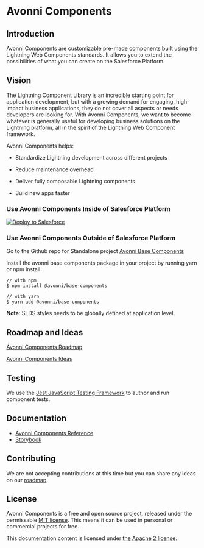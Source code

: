 # Avonni Components

## Introduction

Avonni Components are customizable pre-made components built using the Lightning Web Components standards. It allows you to extend the possibilities of what you can create on the Salesforce Platform.

## Vision

The Lightning Component Library is an incredible starting point for application development, but with a growing demand for engaging, high-impact business applications, they do not cover all aspects or needs developers are looking for. With Avonni Components, we want to become whatever is generally useful for developing business solutions on the Lightning platform, all in the spirit of the Lightning Web Component framework. 

Avonni Components helps: 

*   Standardize Lightning development across different projects
    
*   Reduce maintenance overhead 
    
*   Deliver fully composable Lightning components
    
*   Build new apps faster

### Use Avonni Components Inside of Salesforce Platform

<a href="https://githubsfdeploy.herokuapp.com?owner=avonni&repo=base-components-sfdx&ref=main">
    <img alt="Deploy to Salesforce" src="https://raw.githubusercontent.com/afawcett/githubsfdeploy/master/deploy.png">
</a>


### Use Avonni Components Outside of Salesforce Platform 

Go to the Github repo for Standalone project [Avonni Base Components](https://github.com/avonni/base-components)

Install the avonni base components package in your project by running yarn or npm install.

```
// with npm
$ npm install @avonni/base-components

// with yarn
$ yarn add @avonni/base-components
```

**Note**: SLDS styles needs to be globally defined at application level.

## Roadmap and Ideas

[Avonni Components Roadmap](https://roadmap.avonnicomponents.com/)

[Avonni Components Ideas](https://roadmap.avonnicomponents.com/tabs/8-ideas)

## Testing

We use the [Jest JavaScript Testing Framework](https://jestjs.io/docs/en/getting-started) to author and run component tests.

## Documentation

- [Avonni Components Reference](https://www.avonnicomponents.com/)
- [Storybook](https://storybook.avonnicomponents.com/)

## Contributing

We are not accepting contributions at this time but you can share any ideas on our [roadmap](https://roadmap.avonnicomponents.com/tabs/8-ideas).

## License

Avonni Components is a free and open source project, released under the permissable [MIT license](https://opensource.org/licenses/MIT). This means it can be used in personal or commercial projects for free. 

This documentation content is licensed under [the Apache 2 license](https://www.apache.org/licenses/LICENSE-2.0).
